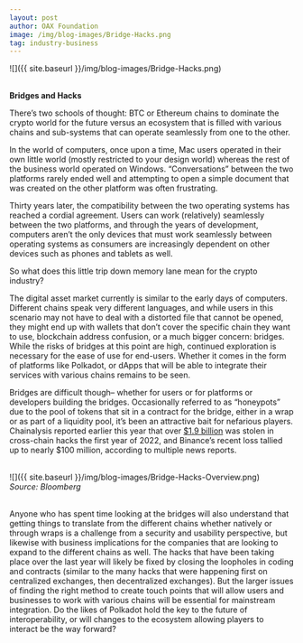 ```yaml
---
layout: post
author: OAX Foundation
image: /img/blog-images/Bridge-Hacks.png
tag: industry-business
---
```


![]({{ site.baseurl }}/img/blog-images/Bridge-Hacks.png)

<br><b>Bridges and Hacks</b>

There’s two schools of thought: BTC or Ethereum chains to dominate the crypto world for the future versus an ecosystem that is filled with various chains and sub-systems that can operate seamlessly from one to the other.

In the world of computers, once upon a time, Mac users operated in their own little world (mostly restricted to your design world) whereas the rest of the business world operated on Windows. “Conversations” between the two platforms rarely ended well and attempting to open a simple document that was created on the other platform was often frustrating.

Thirty years later, the compatibility between the two operating systems has reached a cordial agreement. Users can work (relatively) seamlessly between the two platforms, and through the years of development, computers aren’t the only devices that must work seamlessly between operating systems as consumers are increasingly dependent on other devices such as phones and tablets as well.

So what does this little trip down memory lane mean for the crypto industry? 

The digital asset market currently is similar to the early days of computers. Different chains speak very different languages, and while users in this scenario may not have to deal with a distorted file that cannot be opened, they might end up with wallets that don’t cover the specific chain they want to use, blockchain address confusion, or a much bigger concern: bridges. While the risks of bridges at this point are high, continued exploration is necessary for the ease of use for end-users. Whether it comes in the form of platforms like Polkadot, or dApps that will be able to integrate their services with various chains remains to be seen.

Bridges are difficult though– whether for users or for platforms or developers building the bridges. Occasionally referred to as “honeypots” due to the pool of tokens that sit in a contract for the bridge, either in a wrap or as part of a liquidity pool, it’s been an attractive bait for nefarious players. Chainalysis reported earlier this year that over <a href="https://blog.chainalysis.com/reports/crypto-crime-midyear-update-2022/">$1.9 billion</a> was stolen in cross-chain hacks the first year of 2022, and Binance’s recent loss tallied up to nearly $100 million, according to multiple news reports.<br><br>

![]({{ site.baseurl }}/img/blog-images/Bridge-Hacks-Overview.png)<br>
<i>Source: Bloomberg</i>

<br>Anyone who has spent time looking at the bridges will also understand that getting things to translate from the different chains whether natively or through wraps is a challenge from a security and usability perspective, but likewise with business implications for the companies that are looking to expand to the different chains as well. The hacks that have been taking place over the last year will likely be fixed by closing the loopholes in coding and contracts (similar to the many hacks that were happening first on centralized exchanges, then decentralized exchanges). But the larger issues of finding the right method to create touch points that will allow users and businesses to work with various chains will be essential for mainstream integration. Do the likes of Polkadot hold the key to the future of interoperability, or will changes to the ecosystem allowing players to interact be the way forward?

